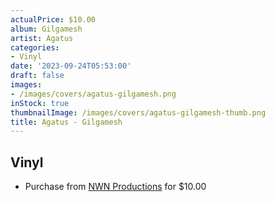 ```yaml
---
actualPrice: $10.00
album: Gilgamesh
artist: Agatus
categories:
- Vinyl
date: '2023-09-24T05:53:00'
draft: false
images:
- /images/covers/agatus-gilgamesh.png
inStock: true
thumbnailImage: /images/covers/agatus-gilgamesh-thumb.png
title: Agatus - Gilgamesh
---
```


## Vinyl
* Purchase from [NWN Productions](http://shop.nwnprod.com/index.php?route=product/product&path=76&product_id=36753&sort=pd.name&order=ASC) for $10.00
